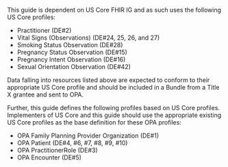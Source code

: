 This guide is dependent on US Core FHIR IG and as such uses the following US Core profiles:
* Practitioner (DE#2)
* Vital Signs (Observations) (DE#24, 25, 26, and 27)
* Smoking Status Observation (DE#28)
* Pregnancy Status Observation (DE#15)
* Pregnancy Intent Observation (DE#16)
* Sexual Orientation Observation (DE#42)

Data falling into resources listed above are expected to conform to their appropriate US Core profile and should be included in a Bundle from a Title X grantee and sent to OPA.

Further, this guide defines the following profiles based on US Core profiles. Implementers of US Core and this guide should use the appropriate existing US Core profiles as the base definition for these OPA profiles:
* OPA Family Planning Provider Organization (DE#1)
* OPA Patient (DE#4, #6, #7, #8, #9, #10)
* OPA PractitionerRole (DE#3)
* OPA Encounter (DE#5)
